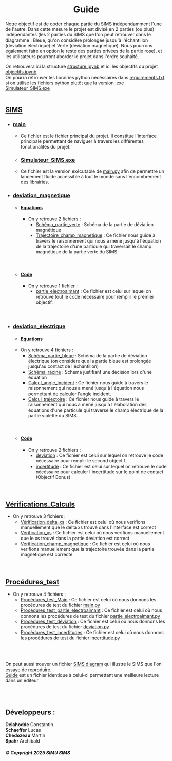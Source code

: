 <h1><center>Guide</center></h1>


Notre objectif est de coder chaque partie du SIMS indépendamment l'une de l'autre. Dans cette mesure le projet est divisé en 2 parties (ou plus) indépendantes (les 2 parties du SIMS que l'on peut retrouver dans le diagramme : Bleue, qu'on considère prolongée jusqu'à l'échantillon (déviation électrique) et Verte (déviation magnétique). Nous pourrons également faire en option le reste des parties privées de la partie rose), et les utilisateurs pourront aborder le projet dans l'ordre souhaité.

On retrouvera ici la structure [structure.ipynb](./structure.ipynb) et ici les objectifs du projet [objectifs.ipynb](./objectifs.ipynb)<br>
On pourra retrouver les librairies python nécéssaires dans [requirements.txt](./requirements.txt) si on utilise les fichiers python plutôt que la version .exe [Simulateur_SIMS.exe](./SIMS/Simulateur_SIMS.exe)<br><br>

## [SIMS](./SIMS)
 - ### [main](./SIMS/main.py)
    - Ce fichier est le fichier principal du projet. Il constitue l'interface principale permettant de naviguer à travers les différentes fonctionalités du projet.`
    - ### [Simulateur_SIMS.exe](./SIMS/Simulateur_SIMS.exe)
    - Ce fichier est la version exécutable de [main.py](./SIMS/main.py) afin de permettre un lancement fluide accessible à tout le monde sans l'encombrement des librairies.
 - ### [deviation_magnetique](./SIMS/deviation_magnetique)
    - #### [Equations](./SIMS/deviation_magnetique/Equations)
        - On y retrouve 2 fichiers : <br>
            - [Schéma_partie_verte](./SIMS/deviation_magnetique/Equations/Schéma_partie_verte.png) : Schéma de la partie de déviation magnétique<br>
            - [Trajectoire_champ_magnetique](./SIMS/deviation_magnetique/Equations/Trajectoire_champ_magnétique.ipynb) : Ce fichier nous guide à travers le raisonnement qui nous a mené jusqu'à l'équation de la trajectoire d'une particule qui traversait le champ magnétique de la partie verte du SIMS.<br><br><br>
    - #### [Code](./SIMS/deviation_magnetique/Code)
        - On y retrouve 1 fichier :<br>
            - [partie_electroaimant](./SIMS/deviation_magnetique/Code/partie_electroaimant.py) : Ce fichier est celui sur lequel on retrouve tout le code nécessaire pour remplir le premier objectif. <br><br><br>

 - ### [deviation_electrique](./SIMS/deviation_electrique)
    - #### [Equations](./SIMS/deviation_electrique/Equations)
    - On y retrouve 4 fichiers : <br>
        - [Schéma_partie_bleue](./SIMS/deviation_electrique/Equations/schema_partie_bleue.png) : Schéma de la partie de déviation électrique (on considère que la partie bleue est prolongée jusqu'au contact de l'échantillon)<br>
        - [Schéma_racine](./SIMS/deviation_electrique/Equations/schema_racine.png) : Schéma justifiant une décision lors d'une équation<br>
        - [Calcul_angle_incident](./SIMS/deviation_electrique/Equations/Calcul_angle_incident.ipynb) : Ce fichier nous guide à travers le raisonnement qui nous a mené jusqu'à l'équation nous permettant de calculer l'angle incident.<br>
        - [Calcul_trajectoire](./SIMS/deviation_electrique/Equations/Calcul_trajectoire.ipynb) : Ce fichier nous guide à travers le raisonnement qui nous a mené jusqu'à l'élaboration des équations d'une particule qui traverse le champ électrique de la partie violette du SIMS.<br><br><br>
    - #### [Code](./SIMS/deviation_electrique/Code)
        - On y retrouve 2 fichiers : <br>
            - [deviation](./SIMS/deviation_electrique/Code/deviation.py) : Ce fichier est celui sur lequel on retrouve le code nécessaire pour remplir le second objectif. <br>
            - [incertitude](./SIMS/deviation_electrique/Code/incertitude.py) : Ce fichier est celui sur lequel on retrouve le code nécéssaire pour calculer l'incertitude sur le point de contact (Objectif Bonus)<br><br><br>


## [Vérifications_Calculs](./Vérifications_Calculs)<br>
 - On y retrouve 3 fichiers : <br>
    - [Vérification_delta_xs](./Vérifications_Calculs/Vérification_delta_xs.ipynb) : Ce fichier est celui où nous verifions manuellement que le delta xs trouvé dans l'interface est correct <br>
    - [Vérification_xs](./Vérifications_Calculs/Vérification_xs.py) : Ce fichier est celui où nous verifions manuellement que le xs trouvé dans la partie déviation est correct <br>
    - [Vérification_champ_magnetique](./Vérifications_Calculs/Vérification_champ_magnetique.py) : Ce fichier est celui où nous verifions manuellement que la trajectoire trouvée dans la partie magnétique est correcte<br><br><br>

## [Procédures_test](./Procédures_test)<br>
 - On y retrouve 4 fichiers : <br>
    - [Procédures_test_Main](./Procédures_test/Procédures_test_Main.ipynb) : Ce fichier est celui où nous donnons les procédures de test du fichier [main.py](./SIMS/main.py) <br>
    - [Procédures_test_partie_electroaimant](./Procédures_test/Procédures_test_partie_electroaimant.ipynb) : Ce fichier est celui où nous donnons les procédures de test du fichier [partie_electroaimant.py](./SIMS/deviation_magnetique/Code/partie_electroaimant.py) <br>
    - [Procédures_test_déviation](./Procédures_test/Procédures_test_déviation.ipynb) : Ce fichier est celui où nous donnons les procédures de test du fichier [deviation.py](./SIMS/deviation_electrique/Code/deviation.py) <br>
    - [Procédures_test_incertitudes](./Procédures_test/Procédures_test_incertitudes.ipynb) : Ce fichier est celui où nous donnons les procédures de test du fichier [incertitude.py](./SIMS/deviation_electrique/Code/incertitude.py) <br><br><br><br>

On peut aussi trouver un fichier [SIMS diagram](./SIMS%20diagram.png) qui illustre le SIMS que l'on essaye de reproduire.<br>
[Guide](./Guide.ipynb) est un fichier identique à celui-ci permettant une meilleure lecture dans un éditeur

<br><br>
## **Développeurs :**
 
**Delahodde** Constantin<br>
**Schaeffer** Lucas<br>
**Chedozeau** Martin<br>
**Spahr** Archibald<br>


#### *© Copyright 2025 SIMU SIMS*